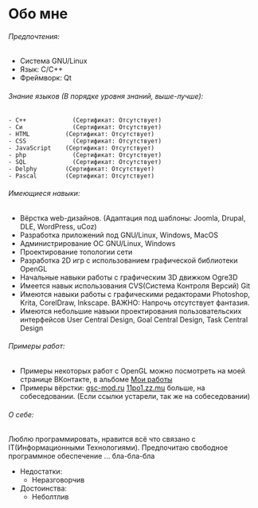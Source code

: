Обо мне
=======

###### Предпочтения:
- Система	GNU/Linux
- Язык:		C/C++
- Фреймворк:	Qt

###### Знание языков (В порядке уровня знаний, выше-лучше):
```
- C++		      (Сертификат: Отсутствует)
- Си		      (Сертификат: Отсутствует)
- HTML		    (Сертификат: Отсутствует)
- CSS		      (Сертификат: Отсутствует)
- JavaScript	(Сертификат: Отсутствует)
- php		      (Сертификат: Отсутствует)
- SQL		      (Сертификат: Отсутствует)
- Delphy	    (Сертификат: Отсутствует)
- Pascal	    (Сертификат: Отсутствует)
```

###### Имеющиеся навыки:
- Вёрстка web-дизайнов. (Адаптация под шаблоны: Joomla, Drupal, DLE, WordPress, uCoz)
- Разработка приложений под GNU/Linux, Windows, MacOS
- Администрирование ОС GNU/Linux, Windows
- Проектирование топологии сети
- Разработка 2D игр с использованием графической библиотеки OpenGL
- Начальные навыки работы с графическим 3D движком Ogre3D
- Имеется навык использования CVS(Система Контроля Версий) Git
- Имеются навыки работы с графическими редакторами Photoshop, Krita, CorelDraw, Inkscape. ВАЖНО: Напрочь отсутствует фантазия.
- Имеются небольшие навыки проектирования пользовательских интерфейсов User Central Design, Goal Central Design, Task Central Design

###### Примеры работ:
- Примеры некоторых работ с OpenGL можно посмотреть на моей странице ВКонтакте, в альбоме [Мои работы](https://vk.com/video?section=album_48157613)
- Примеры вёрстки: [gsc-mod.ru](http://gsc-mod.ru) [11po1.zz.mu](http://11po1.zz.mu) больше, на собеседовании. (Если ссылки устарели, так же на собеседовании)

###### О себе:
Люблю программировать, нравится всё что связано с IT(Информационными Технологиями). Предпочитаю свободное программное обеспечение ... бла-бла-бла

- Недостатки:
  - Неразговорчив
- Достоинства:
  - Неболтлив
